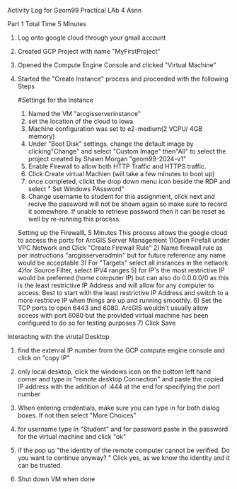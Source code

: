 Activity Log for Geom99 Practical LAb 4 Asnn

Part 1 Total Time 5 Minutes
1) Log onto google cloud through your gmail account 
2) Created GCP Project with name "MyFirstProject"
3) Opened the Compute Engine Console and clicked "Virtual Machine"
4) Started the "Create Instance" process and proceeded with the following Steps

   #Settings for the Instance
   1) Named the VM "arcgisserverinstance"
   2) set the location of the cloud to Iowa
   3) Machine configuration was set to e2-medium(2 VCPU/ 4GB memory)
   4) Under "Boot Disk" settings, change the default image by clicking"Change" and select "Custom Image" then"All" to select the project created by Shawn Morgan "geom99-2024-v1"
   5) Enable Firewall to allow both HTTP Traffic and HTTPS traffic.
   6) Click Create virtual Machien (will take a few minutes to boot up)
   7) once completed, clickt the drop down menu icon beside the RDP and select " Set Windows PAssword"
   8) Change username to student for this assignment, click next and recive the password will not be shown again so make sure to record it somewhere.  If unable to retrieve password then it can be reset as well by re-running this process.


   Setting up the FirewallL 5 Minutes
This process allows the google cloud to access the ports for ArcGIS Server Management
   1)Open Firefall  under VPC Network and Click "Create Firewall Rule"
   2) Name firewall rule as per instructions "arcgisserveradmin" but for future reference any name would be acceptable
   3) For "Targets" select  all instances in the network
   4)for Source Filter,  select IPV4 ranges
   5) for IP's the most restrictive IP would be preferred (home computer IP) but can also do 0.0.0.0/0 as this is the least restrictive IP Address and will allow for any computer to access.  Best to start with the least restrictive IP Address and switch to a more restricve IP when things are up and running smoothly.
   6) Set the TCP ports to open 6443 and 6080.  ArcGIS wouldn't usually allow access with port 6080 but the provided virtual machine has been configured to do so for testing purposes
   7) Click Save
  

Interacting with the virutal Desktop

1) find the extenral IP number from the GCP compute engine console and click on "copy IP"
2) only local desktop, click the windows icon on the bottom left hand corner and type in  "remote desktop Connection" and paste the copied IP address with the addition of :444 at the end for specifying the port number
3) When entering credentials, make sure you can type in for both dialog boxes.  If not then select "More Choices"
4) for username type in "Student" and for password paste in the password for the virtual machine and click "ok"
5) if the pop up "the identity of the remote computer cannot be verified.  Do you want to continue anyway? "  Click yes, as we know the identity and it can be trusted.

6) Shut down VM when done



  
      
